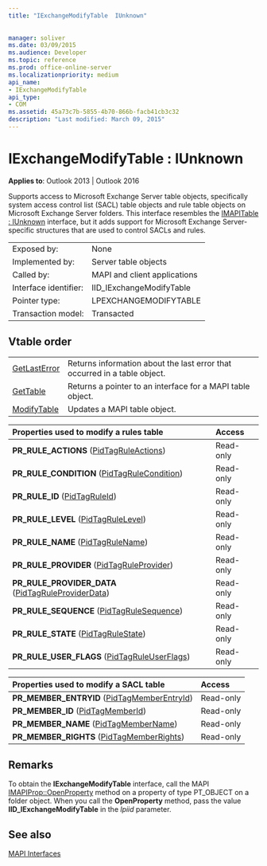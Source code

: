 ```yaml
---
title: "IExchangeModifyTable  IUnknown"
 
 
manager: soliver
ms.date: 03/09/2015
ms.audience: Developer
ms.topic: reference
ms.prod: office-online-server
ms.localizationpriority: medium
api_name:
- IExchangeModifyTable
api_type:
- COM
ms.assetid: 45a73c7b-5855-4b70-866b-facb41cb3c32
description: "Last modified: March 09, 2015"
---
```


# IExchangeModifyTable : IUnknown

  
  
**Applies to**: Outlook 2013 | Outlook 2016 
  
Supports access to Microsoft Exchange Server table objects, specifically system access control list (SACL) table objects and rule table objects on Microsoft Exchange Server folders. This interface resembles the [IMAPITable : IUnknown](imapitableiunknown.md) interface, but it adds support for Microsoft Exchange Server-specific structures that are used to control SACLs and rules. 
  
|||
|:-----|:-----|
|Exposed by:  <br/> |None  <br/> |
|Implemented by:  <br/> |Server table objects  <br/> |
|Called by:  <br/> |MAPI and client applications  <br/> |
|Interface identifier:  <br/> |IID_IExchangeModifyTable  <br/> |
|Pointer type:  <br/> |LPEXCHANGEMODIFYTABLE  <br/> |
|Transaction model:  <br/> |Transacted  <br/> |
   
## Vtable order

|||
|:-----|:-----|
|[GetLastError](iexchangemodifytable-getlasterror.md) <br/> |Returns information about the last error that occurred in a table object.  <br/> |
|[GetTable](iexchangemodifytable-gettable.md) <br/> |Returns a pointer to an interface for a MAPI table object.  <br/> |
|[ModifyTable](iexchangemodifytable-modifytable.md) <br/> |Updates a MAPI table object.  <br/> |
   
|**Properties used to modify a rules table**|**Access**|
|:-----|:-----|
|**PR_RULE_ACTIONS** ([PidTagRuleActions](pidtagruleactions-canonical-property.md))  <br/> |Read-only  <br/> |
|**PR_RULE_CONDITION** ([PidTagRuleCondition](pidtagrulecondition-canonical-property.md))  <br/> |Read-only  <br/> |
|**PR_RULE_ID** ([PidTagRuleId](pidtagruleid-canonical-property.md))  <br/> |Read-only  <br/> |
|**PR_RULE_LEVEL** ([PidTagRuleLevel](pidtagrulelevel-canonical-property.md))  <br/> |Read-only  <br/> |
|**PR_RULE_NAME** ([PidTagRuleName](pidtagrulename-canonical-property.md))  <br/> |Read-only  <br/> |
|**PR_RULE_PROVIDER** ([PidTagRuleProvider](pidtagruleprovider-canonical-property.md))  <br/> |Read-only  <br/> |
|**PR_RULE_PROVIDER_DATA** ([PidTagRuleProviderData](pidtagruleproviderdata-canonical-property.md))  <br/> |Read-only  <br/> |
|**PR_RULE_SEQUENCE** ([PidTagRuleSequence](pidtagrulesequence-canonical-property.md))  <br/> |Read-only  <br/> |
|**PR_RULE_STATE** ([PidTagRuleState](pidtagrulestate-canonical-property.md))  <br/> |Read-only  <br/> |
|**PR_RULE_USER_FLAGS** ([PidTagRuleUserFlags](pidtagruleuserflags-canonical-property.md))  <br/> |Read-only  <br/> |
   
|**Properties used to modify a SACL table**|**Access**|
|:-----|:-----|
|**PR_MEMBER_ENTRYID** ([PidTagMemberEntryId](pidtagmemberentryid-canonical-property.md))  <br/> |Read-only  <br/> |
|**PR_MEMBER_ID** ([PidTagMemberId](pidtagmemberid-canonical-property.md))  <br/> |Read-only  <br/> |
|**PR_MEMBER_NAME** ([PidTagMemberName](pidtagmembername-canonical-property.md))  <br/> |Read-only  <br/> |
|**PR_MEMBER_RIGHTS** ([PidTagMemberRights](pidtagmemberrights-canonical-property.md))  <br/> |Read-only  <br/> |
   
## Remarks

To obtain the **IExchangeModifyTable** interface, call the MAPI [IMAPIProp::OpenProperty](imapiprop-openproperty.md) method on a property of type PT_OBJECT on a folder object. When you call the **OpenProperty** method, pass the value **IID_IExchangeModifyTable** in the  _lpiid_ parameter. 
  
## See also



[MAPI Interfaces](mapi-interfaces.md)

